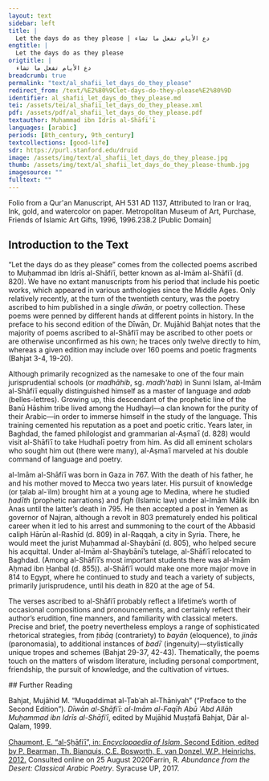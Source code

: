 ```yaml
---
layout: text
sidebar: left
title: |
  Let the days do as they please | دع الأيام تفعل ما تشاء
engtitle: |
  Let the days do as they please
origtitle: |
  دع الأيام تفعل ما تشاء
breadcrumb: true
permalink: "text/al_shafii_let_days_do_they_please"
redirect_from: /text/%E2%80%9Clet-days-do-they-please%E2%80%9D
identifier: al_shafii_let_days_do_they_please.md
tei: /assets/tei/al_shafii_let_days_do_they_please.xml
pdf: /assets/pdf/al_shafii_let_days_do_they_please.pdf
textauthor: Muḥammad ibn Idrīs al-Shāfiʿī
languages: [arabic]
periods: [8th_century, 9th_century]
textcollections: [good-life]
sdr: https://purl.stanford.edu/druid 
image: /assets/img/text/al_shafii_let_days_do_they_please.jpg
thumb: /assets/img/text/al_shafii_let_days_do_they_please-thumb.jpg
imagesource: ""
fulltext: ""
---
```

 Folio from a Qur'an Manuscript, AH 531 AD 1137, Attributed to Iran or Iraq, Ink, gold, and watercolor on paper. Metropolitan Museum of Art, Purchase, Friends of Islamic Art Gifts, 1996, 1996.238.2 [Public Domain]
 
## Introduction to the Text 
<p>“Let the days do as they please” comes from the collected poems ascribed to Muḥammad ibn Idrīs al-Shāfiʿī, better known as al-Imām al-Shāfiʿī (d. 820). We have no extant manuscripts from his period that include his poetic works, which appeared in various anthologies since the Middle Ages. Only relatively recently, at the turn of the twentieth century, was the poetry ascribed to him published in a single <em>dīwān</em>, or poetry collection. These poems were penned by different hands at different points in history. In the preface to his second edition of the Dīwān, Dr. Mujāhid Bahjat notes that the majority of poems ascribed to al-Shāfiʿī may be ascribed to other poets or are otherwise unconfirmed as his own; he traces only twelve directly to him, whereas a given edition may include over 160 poems and poetic fragments (Bahjat 3-4, 19-20).</p> <p>Although primarily recognized as the namesake to one of the four main jurisprudential schools (or <em>madhāhib</em>, sg. <em>madh'hab</em>) in Sunni Islam, al-Imām al-Shāfiʿī equally distinguished himself as a master of language and <em>adab</em> (belles-lettres). Growing up, this descendant of the prophetic line of the Banū Hāshim tribe lived among the Hudhayl—a clan known for the purity of their Arabic—in order to immerse himself in the study of the language. This training cemented his reputation as a poet and poetic critic. Years later, in Baghdad, the famed philologist and grammarian al-Aṣmaʿī (d. 828) would visit al-Shāfiʿī to take Hudhalī poetry from him. As did all eminent scholars who sought him out (there were many), al-Aṣmaʿī marveled at his double command of language and poetry.</p> <p dir="ltr" id="docs-internal-guid-b4c686b3-7fff-80a6-e082-0faf1018b028">al-Imām al-Shāfiʿī was born in Gaza in 767. With the death of his father, he and his mother moved to Mecca two years later. His pursuit of knowledge (or ṭalab al-ʿilm) brought him at a young age to Medina, where he studied <em>ḥadīth</em> (prophetic narrations) and <em>fiqh</em> (Islamic law) under al-Imām Mālik ibn Anas until the latter’s death in 795. He then accepted a post in Yemen as governor of Najran, although a revolt in 803 prematurely ended his political career when it led to his arrest and summoning to the court of the Abbasid caliph Hārūn al-Rashīd (d. 809) in al-Raqqah, a city in Syria. There, he would meet the jurist Muḥammad al-Shaybānī (d. 805), who helped secure his acquittal. Under al-Imām al-Shaybānī’s tutelage, al-Shāfiʿī relocated to Baghdad. (Among al-Shāfiʿī’s most important students there was al-Imām Aḥmad ibn Ḥanbal (d. 855)). al-Shāfiʿī would make one more major move in 814 to Egypt, where he continued to study and teach a variety of subjects, primarily jurisprudence, until his death in 820 at the age of 54.</p> <p dir="ltr">The verses ascribed to al-Shāfiʿī probably reflect a lifetime’s worth of occasional compositions and pronouncements, and certainly reflect their author’s erudition, fine manners, and familiarity with classical meters. Precise and brief, the poetry nevertheless employs a range of sophisticated rhetorical strategies, from <em>ṭibāq</em> (contrariety) to <em>bayān</em> (eloquence), to <em>jinās</em> (paronomasia), to additional instances of <em>badīʿ</em> (ingenuity)—stylistically unique tropes and schemes (Bahjat 29-37, 42-43). Thematically, the poems touch on the matters of wisdom literature, including personal comportment, friendship, the pursuit of knowledge, and the cultivation of virtues.</p>
## Further Reading 
<p>Bahjat, Mujāhid M. “Muqaddimat al-Ṭabʿah al-Thāniyah” (“Preface to the Second Edition”). <em>Dīwān al-Shāfiʿī: al-Imām al-Faqīh Abū ʿAbd Allāh Muḥammad ibn Idrīs al-Shāfiʿī</em>, edited by Mujāhid Muṣṭafā Bahjat, Dār al-Qalam, 1999.</p> <p><a href="http://dx.doi.org/10.1163/1573-3912_islam_COM_1020">Chaumont, E. “al-S̲h̲āfiʿī”, in: <em>Encyclopaedia of Islam</em>, Second Edition, edited by P. Bearman, Th. Bianquis, C.E. Bosworth, E. van Donzel, W.P. Heinrichs, 2012.</a> Consulted online on 25 August 2020<http: dx.doi.org=">. </http:></p> <p><http: dx.doi.org=">Farrin, R. <em>Abundance from the Desert: Classical Arabic Poetry</em>. Syracuse UP, 2017.</http:></p> <p><http: dx.doi.org=">van Gelder, G.<em> Classical Arabic Literature: A Library of Arabic Literature Anthology</em>. New York UP, 2012.</http:></p>
## Credits
Text based on al-Shāfiʿī, M. 1911. Dīwān al-Imām Muḥammad ibn Idrīs al-Shāfiʿī, ed. Maḥmūd Ibrāhīm Haybah. al-Qāhirah: Maṭbaʿat al-Taqaddum, page 8., Translation by Sherif Abdelkarim, Encoded in TEI P5 XML by Danny Smith
